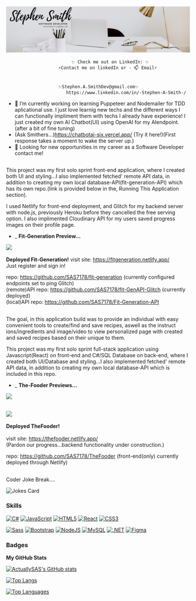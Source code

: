 

![](https://github.com/SAS7178/project-gifs/blob/main/public/Linkin%20in%20Banner.png)

           					 ✨ Check me out on LinkedIn: ✨
   					    ⚡Contact me on linkedIn or - 📫 Email⚡
		

						✨Stephen.A.SmithDev@gmail.com✨
				           https://www.linkedin.com/in/-Stephen-A-Smith-/

- 🔭 I’m currently working on learning Puppeteer and Nodemailer for TDD aplicational use. I just love learnig new techs and the different ways I can functionally impliment them with techs I already have experience! I just created my own AI Chatbot(UI) using OpenAI for my AIendpoint.(after a bit of fine tuning) 
- (Ask Smithers...)https://chatbotai-six.vercel.app/ (Try it here!)(First response takes a moment to wake the server up.) 
- 🌱 Looking for new opportunities in my career as a Software Developer contact me!

##
##
This project was my first solo sprint front-end application, where I created both UI and styling...I also implemented fetched' remote API data, in addition to creating my own local database-API(fit-generation-API) which has its own repo.(link is provided below in the, Running This Application section).

I used Netlify for front-end deployment, and Glitch for my backend server with node.js, previously Heroku before they cancelled the free serving option. I also implimented Cloudinary API for my users saved progress images on their profile page.
-	_ <b> Fit-Generation Preview...</b>

![](https://github.com/SAS7178/project-gifs/blob/main/public/Fit-Gen%20Gif.gif?raw=true)

<b>Deployed Fit-Generation!</b> visit site: https://fitgeneration.netlify.app/
<br>Just register and sign in!

repo: https://github.com/SAS7178/fit-generation (currently configured endpoints set to ping Glitch)
<br>(remote)API repo: https://github.com/SAS7178/fit-GenAPI-Glitch (currently deployed)
<br>(local)API repo: https://github.com/SAS7178/Fit-Generation-API 


##
The goal, in this application build was to provide an individual with easy convenient tools to create/find and save recipes, aswell as the instruct ions/ingredients and image/video to view personalized page with created and saved recipes based on their unique to them.

This project was my first solo sprint full-stack application using Javascript(React) on front-end and C#/SQL Database on back-end, where I created both UI/Database and styling...I also implemented fetched' remote API data, in addition to creating my own local database-API which is included in this repo.
-	_  <b>The-Fooder Previews...</b>
				
![](https://github.com/SAS7178/project-gifs/blob/main/public/thefooderGif1.gif?raw=true)
##
				
![](https://github.com/SAS7178/project-gifs/blob/main/public/thefooderGif2.gif?raw=true)

<b>Deployed TheFooder!</b>  
<br>visit site: https://thefooder.netlify.app/ 
<br>(Pardon our progress...backend functionality under construction.)

repo: https://github.com/SAS7178/TheFooder (front-end(only) currently deployed through Netlify)
		
##
Coder Joke Break....
<!-- HTML -->
<img src="https://readme-jokes.vercel.app/api?hideBorder" alt="Jokes Card" />


### Skills

<p align="left">
<a href="https://docs.microsoft.com/en-us/dotnet/csharp/" target="_blank" rel="noreferrer"><img src="https://raw.githubusercontent.com/danielcranney/readme-generator/main/public/icons/skills/csharp-colored.svg" width="36" height="36" alt="C#" /></a>
<a href="https://developer.mozilla.org/en-US/docs/Web/JavaScript" target="_blank" rel="noreferrer"><img src="https://raw.githubusercontent.com/danielcranney/readme-generator/main/public/icons/skills/javascript-colored.svg" width="36" height="36" alt="JavaScript" /></a>
<a href="https://developer.mozilla.org/en-US/docs/Glossary/HTML5" target="_blank" rel="noreferrer"><img src="https://raw.githubusercontent.com/danielcranney/readme-generator/main/public/icons/skills/html5-colored.svg" width="36" height="36" alt="HTML5" /></a>
<a href="https://reactjs.org/" target="_blank" rel="noreferrer"><img src="https://raw.githubusercontent.com/danielcranney/readme-generator/main/public/icons/skills/react-colored.svg" width="36" height="36" alt="React" /></a>
<a href="https://www.w3.org/TR/CSS/#css" target="_blank" rel="noreferrer"><img src="https://raw.githubusercontent.com/danielcranney/readme-generator/main/public/icons/skills/css3-colored.svg" width="36" height="36" alt="CSS3" /></a>
	
<a href="https://sass-lang.com/" target="_blank" rel="noreferrer"><img src="https://raw.githubusercontent.com/danielcranney/readme-generator/main/public/icons/skills/sass-colored.svg" width="36" height="36" alt="Sass" /></a>
<a href="https://getbootstrap.com/" target="_blank" rel="noreferrer"><img src="https://raw.githubusercontent.com/danielcranney/readme-generator/main/public/icons/skills/bootstrap-colored.svg" width="36" height="36" alt="Bootstrap" /></a>
<a href="https://nodejs.org/en/" target="_blank" rel="noreferrer"><img src="https://raw.githubusercontent.com/danielcranney/readme-generator/main/public/icons/skills/nodejs-colored.svg" width="36" height="36" alt="NodeJS" /></a>
<a href="https://www.mysql.com/" target="_blank" rel="noreferrer"><img src="https://raw.githubusercontent.com/danielcranney/readme-generator/main/public/icons/skills/mysql-colored.svg" width="36" height="36" alt="MySQL" /></a>
<a href="https://dotnet.microsoft.com/en-us/" target="_blank" rel="noreferrer"><img src="https://raw.githubusercontent.com/danielcranney/readme-generator/main/public/icons/skills/dot-net-colored.svg" width="36" height="36" alt=".NET" /></a>
<a href="https://www.figma.com/" target="_blank" rel="noreferrer"><img src="https://raw.githubusercontent.com/danielcranney/readme-generator/main/public/icons/skills/figma-colored.svg" width="36" height="36" alt="Figma" /></a>
</p>




### Badges

<b>My GitHub Stats</b>

<a href="http://www.github.com/SAS7178"><img src="https://github-readme-stats.vercel.app/api?username=SAS7178&show_icons=true&hide=&count_private=true&title_color=0891b2&text_color=ffffff&icon_color=0891b2&bg_color=1c1917&hide_border=true&show_icons=true" alt="ActuallySAS's GitHub stats" /></a>

[![Top Langs](https://github-readme-stats.vercel.app/api/top-langs/?username=SAS7178&layout=compact)](https://github.com/anuraghazra/github-readme-stats)




<a href="https://github.com/SAS7178" align="left"><img src="https://github-readme-stats.vercel.app/api/top-langs/?username=SAS7178&langs_count=10&title_color=0891b2&text_color=ffffff&icon_color=0891b2&bg_color=1c1917&hide_border=true&locale=en&custom_title=Top%20%Languages" alt="Top Languages" /></a>

